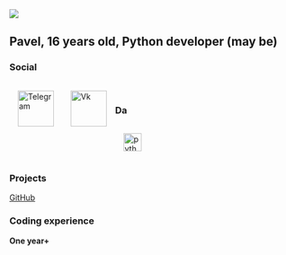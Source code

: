 <img src="https://i.pinimg.com/originals/b2/2a/a2/b22aa22b2f3f55b6468361158d52e2e7.gif" object-fit="cover">

## **Pavel, 16 years old, Python developer (may be)**

### Social

<a href="https://t.me/ZetoQqq">
  <img align="left" alt="Telegram" width="64px" src="https://cdn1.iconfinder.com/data/icons/andriod-app-logo/32/icon_telegram-256.png" style="vertical-align: top; margin: 15px">
</a>
<a href="https://vk.com/zeto_qq">
  <img align="left" alt="Vk" width="64px" src="https://cdn1.iconfinder.com/data/icons/andriod-app-logo/32/icon_vk-256.png" style="vertical-align: top; margin: 15px">
</a>
<br>

### Da
<img src="https://cdn3.iconfinder.com/data/icons/logos-and-brands-adobe/512/267_Python-512.png" width="32px" alt="python" style="vertical-align: top; margin: 15px">

### Projects
[GitHub](https://github.com/Bloodielie?tab=repositories)

### Coding experience
**One year+**
